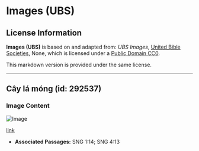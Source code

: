 # Images (UBS)

## License Information

**Images (UBS)** is based on and adapted from: _UBS Images_, [United Bible Societies](https://unitedbiblesocieties.org/), None, which is licensed under a [Public Domain CC0](https://creativecommons.org/public-domain/cc0/).

This markdown version is provided under the same license.



--------------------------------

## Cây lá móng (id: 292537)

### Image Content

![Image](https://cdn.aquifer.bible/aquifer-content/resources/Media/WEB-0293_henna_shrub.jpg)

[link](https://cdn.aquifer.bible/aquifer-content/resources/Media/WEB-0293_henna_shrub.jpg)

* **Associated Passages:** SNG 1:14; SNG 4:13

